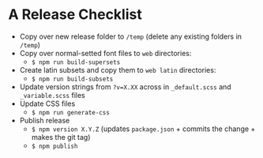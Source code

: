 # A Release Checklist

- Copy over new release folder to `/temp` (delete any existing folders in `/temp`)
- Copy over normal-setted font files to `web` directories:
  - `$ npm run build-supersets`
- Create latin subsets and copy them to `web latin` directories:
  - `$ npm run build-subsets`
- Update version strings from `?v=X.XX` across in `_default.scss` and `_variable.scss` files
- Update CSS files
  - `$ npm run generate-css`
- Publish release
  - `$ npm version X.Y.Z` (updates `package.json` + commits the change + makes the git tag)
  - `$ npm publish`
